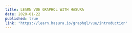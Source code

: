 ```yaml
---
title: LEARN VUE GRAPHQL WITH HASURA
date: 2020-01-22
published: true
link: "https://learn.hasura.io/graphql/vue/introduction"
---
```

